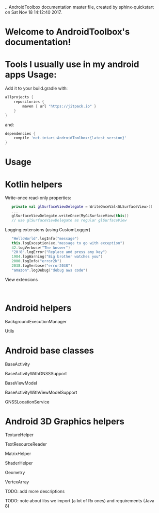 .. AndroidToolbox documentation master file, created by
   sphinx-quickstart on Sat Nov 18 14:12:40 2017.
 
Welcome to AndroidToolbox's documentation!
==========================================

Tools I usually use in my android apps
Usage:
====

Add it to your build.gradle with:
```gradle
allprojects {
    repositories {
        maven { url "https://jitpack.io" }
    }
}
```
and:

```gradle
dependencies {
    compile 'net.intari:AndroidToolbox:{latest version}'
}
```


Usage
====

Kotlin helpers
===

Write-once read-only properties:
```kotlin
   private val glSurfaceViewDelegate = WriteOnceVal<GLSurfaceView>()
   ...
   glSurfaceViewDelegate.writeOnce(MyGLSurfaceView(this))
   // use glSurfaceViewDelegate as regular glSurfaceView      
```

Logging extensions (using CustomLogger)
```kotlin
   "HelloWorld".logInfo("message")
   this.logException(ex,"message to go with exception")
   42.logVerbose("The Answer")
   "20!8".logError("Replace and press any key")
   1984.logWarning("Big brother watches you")
   2000.logInfo("error2k")
   2038.logVerbose("error2038")
   "amazon".logDebug("debug aws code")
```

View extensions
```kotlin
  
```

Android helpers 
===
BackgroundExecutionManager

Utils

Android base classes
===
BaseActivity

BaseActivityWithGNSSSupport

BaseViewModel

BaseActivityWithViewModelSupport

GNSSLocationService


Android 3D Graphics helpers
====
TextureHelper

TextResourceReader

MatrixHelper

ShaderHelper

Geometry

VertexArray

TODO: add more descriptions

TODO: note about libs we import (a lot of Rx ones) and requirements (Java 8) 
